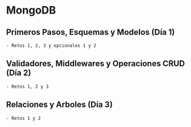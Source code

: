 # MongoDB

## Primeros Pasos, Esquemas y Modelos (Día 1)
    - Retos 1, 2, 3 y opcionales 1 y 2
    
## Validadores, Middlewares y Operaciones CRUD (Día 2)
    - Retos 1, 2 y 3
    
## Relaciones y Arboles (Día 3)
    - Retos 1 y 2
    